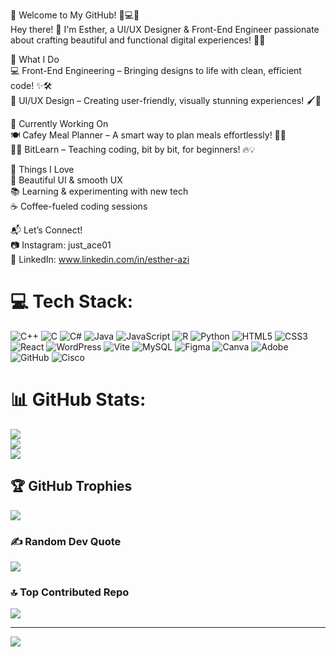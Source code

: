 🌟 Welcome to My GitHub! 🎨💻🚀<br/>
Hey there! 👋 I'm Esther, a UI/UX Designer & Front-End Engineer passionate about crafting beautiful and functional digital experiences! 🎨💡<br/>

🎯 What I Do<br/>
💻 Front-End Engineering – Bringing designs to life with clean, efficient code! ✨🛠️<br/>
🎨 UI/UX Design – Creating user-friendly, visually stunning experiences! 🖌️📱<br/>

🚀 Currently Working On<br/>
🍽️ Cafey Meal Planner – A smart way to plan meals effortlessly! 🥗📆<br/>
👩‍💻 BitLearn – Teaching coding, bit by bit, for beginners! 🔥💡<br/>

💖 Things I Love<br/>
🌟 Beautiful UI & smooth UX<br/>
📚 Learning & experimenting with new tech<br/>
☕ Coffee-fueled coding sessions<br/>

📬 Let’s Connect!<br/>
📷 Instagram: just_ace01<br/>
💼 LinkedIn: www.linkedin.com/in/esther-azi<br/>


# 💻 Tech Stack:
![C++](https://img.shields.io/badge/c++-%2300599C.svg?style=for-the-badge&logo=c%2B%2B&logoColor=white) ![C](https://img.shields.io/badge/c-%2300599C.svg?style=for-the-badge&logo=c&logoColor=white) ![C#](https://img.shields.io/badge/c%23-%23239120.svg?style=for-the-badge&logo=csharp&logoColor=white) ![Java](https://img.shields.io/badge/java-%23ED8B00.svg?style=for-the-badge&logo=openjdk&logoColor=white) ![JavaScript](https://img.shields.io/badge/javascript-%23323330.svg?style=for-the-badge&logo=javascript&logoColor=%23F7DF1E) ![R](https://img.shields.io/badge/r-%23276DC3.svg?style=for-the-badge&logo=r&logoColor=white) ![Python](https://img.shields.io/badge/python-3670A0?style=for-the-badge&logo=python&logoColor=ffdd54) ![HTML5](https://img.shields.io/badge/html5-%23E34F26.svg?style=for-the-badge&logo=html5&logoColor=white) ![CSS3](https://img.shields.io/badge/css3-%231572B6.svg?style=for-the-badge&logo=css3&logoColor=white) ![React](https://img.shields.io/badge/react-%2320232a.svg?style=for-the-badge&logo=react&logoColor=%2361DAFB) ![WordPress](https://img.shields.io/badge/WordPress-%23117AC9.svg?style=for-the-badge&logo=WordPress&logoColor=white) ![Vite](https://img.shields.io/badge/vite-%23646CFF.svg?style=for-the-badge&logo=vite&logoColor=white) ![MySQL](https://img.shields.io/badge/mysql-4479A1.svg?style=for-the-badge&logo=mysql&logoColor=white) ![Figma](https://img.shields.io/badge/figma-%23F24E1E.svg?style=for-the-badge&logo=figma&logoColor=white) ![Canva](https://img.shields.io/badge/Canva-%2300C4CC.svg?style=for-the-badge&logo=Canva&logoColor=white) ![Adobe](https://img.shields.io/badge/adobe-%23FF0000.svg?style=for-the-badge&logo=adobe&logoColor=white) ![GitHub](https://img.shields.io/badge/github-%23121011.svg?style=for-the-badge&logo=github&logoColor=white) ![Cisco](https://img.shields.io/badge/cisco-%23049fd9.svg?style=for-the-badge&logo=cisco&logoColor=black)
# 📊 GitHub Stats:
![](https://github-readme-stats.vercel.app/api?username=MS-Azi&theme=dark&hide_border=false&include_all_commits=true&count_private=true)<br/>
![](https://nirzak-streak-stats.vercel.app/?user=MS-Azi&theme=dark&hide_border=false)<br/>
![](https://github-readme-stats.vercel.app/api/top-langs/?username=MS-Azi&theme=dark&hide_border=false&include_all_commits=true&count_private=true&layout=compact)

## 🏆 GitHub Trophies
![](https://github-profile-trophy.vercel.app/?username=MS-Azi&theme=radical&no-frame=false&no-bg=true&margin-w=4)

### ✍️ Random Dev Quote
![](https://quotes-github-readme.vercel.app/api?type=horizontal&theme=radical)

### 🔝 Top Contributed Repo
![](https://github-contributor-stats.vercel.app/api?username=MS-Azi&limit=5&theme=dark&combine_all_yearly_contributions=true)

---
[![](https://visitcount.itsvg.in/api?id=MS-Azi&icon=0&color=0)](https://visitcount.itsvg.in)

<!-- Proudly created with GPRM ( https://gprm.itsvg.in ) -->
